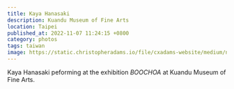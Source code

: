 ```yaml
---
title: Kaya Hanasaki
description: Kuandu Museum of Fine Arts
location: Taipei
published_at: 2022-11-07 11:24:15 +0800
category: photos
tags: taiwan
image: https://static.christopheradams.io/file/cxadams-website/medium/nextcloud/Photos/Albums/2019/20191018-1915_Taipei_KdMoFA/20191018-1915_Taipei_KdMoFA_L1008711-0.jpg
---
```


Kaya Hanasaki peforming at the exhibition *BOOCHOA* at Kuandu Museum of Fine Arts.
